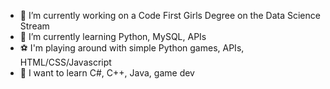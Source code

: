
- 🔭 I’m currently working on a Code First Girls Degree on the Data Science Stream
- 🌱 I’m currently learning Python, MySQL, APIs
- ⚽ I'm playing around with simple Python games, APIs, HTML/CSS/Javascript
- 🐣 I want to learn C#, C++, Java, game dev



